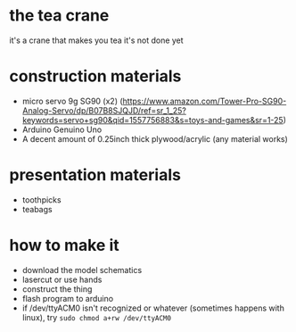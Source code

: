 # the tea crane
it's a crane that makes you tea
it's not done yet

# construction materials
* micro servo 9g SG90 (x2) (https://www.amazon.com/Tower-Pro-SG90-Analog-Servo/dp/B07B8SJQJD/ref=sr_1_25?keywords=servo+sg90&qid=1557756883&s=toys-and-games&sr=1-25)
* Arduino Genuino Uno
* A decent amount of 0.25inch thick plywood/acrylic (any material works)

# presentation materials
* toothpicks
* teabags

# how to make it
* download the model schematics
* lasercut or use hands
* construct the thing
* flash program to arduino
* if /dev/ttyACM0 isn't recognized or whatever (sometimes happens with linux), try
``
sudo chmod a+rw /dev/ttyACM0
``

